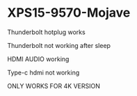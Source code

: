 # XPS15-9570-Mojave

Thunderbolt hotplug works


Thunderbolt not working after sleep


HDMI AUDIO working


Type-c hdmi not working


ONLY WORKS FOR 4K VERSION
